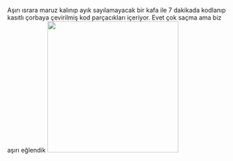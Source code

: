 Aşırı ısrara maruz kalınıp ayık sayılamayacak bir kafa ile 7 dakikada kodlanıp kasıtlı çorbaya çevirilmiş kod parçacıkları içeriyor. 
Evet çok saçma
ama biz aşırı eğlendik
<img src="https://c.tenor.com/NdivEU3yqcIAAAAd/31sj.gif" width="300px">
